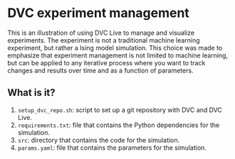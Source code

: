 # DVC experiment management

This is an illustration of using DVC Live to manage and visualize experiments.
The experiment is not a traditional machine learning experiment, but rather a
Ising model simulation.  This choice was made to emphasize that experiment
management is not limited to machine learning, but can be applied to any
iterative process where you want to track changes and results over time and as
a function of parameters.


## What is it?

1. `setup_dvc_repo.sh`: script to set up a git repository with DVC and DVC Live.
1. `requirements.txt`: file that contains the Python dependencies for the simulation.
1. `src`: directory that contains the code for the simulation.
1. `params.yaml`: file that contains the parameters for the simulation.
